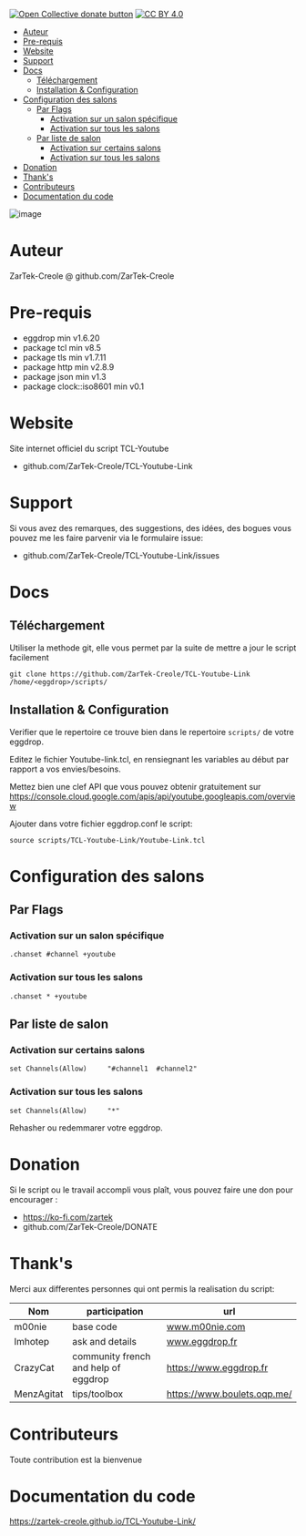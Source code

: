 <span class="badge-opencollective"><a href="https://github.com/ZarTek-Creole/DONATE" title="Donate to this project"><img src="https://img.shields.io/badge/open%20collective-donate-yellow.svg" alt="Open Collective donate button" /></a></span>
[![CC BY 4.0][cc-by-shield]][cc-by]

[cc-by]: http://creativecommons.org/licenses/by/4.0/
[cc-by-shield]: https://img.shields.io/badge/License-CC%20BY%204.0-lightgrey.svg
- [Auteur](#auteur)
- [Pre-requis](#pre-requis)
- [Website](#website)
- [Support](#support)
- [Docs](#docs)
  - [Téléchargement](#téléchargement)
  - [Installation & Configuration](#installation--configuration)
- [Configuration des salons](#configuration-des-salons)
  - [Par Flags](#par-flags)
    - [Activation sur un salon spécifique](#activation-sur-un-salon-spécifique)
    - [Activation sur tous les salons](#activation-sur-tous-les-salons)
  - [Par liste de salon](#par-liste-de-salon)
    - [Activation sur certains salons](#activation-sur-certains-salons)
    - [Activation sur tous les salons](#activation-sur-tous-les-salons-1)
- [Donation](#donation)
- [Thank's](#thanks)
- [Contributeurs](#contributeurs)
- [Documentation du code](#documentation-du-code)

![image](https://user-images.githubusercontent.com/11725850/119846268-4699e100-bf0a-11eb-80f1-7cf5c7fbb5bc.png)

# Auteur
ZarTek-Creole @ github.com/ZarTek-Creole

# Pre-requis
* eggdrop min v1.6.20 
* package tcl min v8.5
* package tls min v1.7.11
* package http min v2.8.9
* package json min v1.3
* package clock::iso8601 min v0.1

# Website
Site internet officiel du script TCL-Youtube
* github.com/ZarTek-Creole/TCL-Youtube-Link

# Support
Si vous avez des remarques, des suggestions, des idées, des bogues vous pouvez me les faire parvenir via le formulaire issue:
* github.com/ZarTek-Creole/TCL-Youtube-Link/issues

# Docs
## Téléchargement
Utiliser la methode git, elle vous permet par la suite de mettre a jour le script facilement
```
git clone https://github.com/ZarTek-Creole/TCL-Youtube-Link /home/<eggdrop>/scripts/
```
## Installation & Configuration
Verifier que le repertoire ce trouve bien dans le repertoire `scripts/` de votre eggdrop.

Editez le fichier Youtube-link.tcl, en rensiegnant les variables au début par rapport a vos envies/besoins.

Mettez bien une clef API que vous pouvez obtenir gratuitement sur https://console.cloud.google.com/apis/api/youtube.googleapis.com/overview

Ajouter dans votre fichier eggdrop.conf le script:

```
source scripts/TCL-Youtube-Link/Youtube-Link.tcl
```
# Configuration des salons
## Par Flags
### Activation sur un salon spécifique
```
.chanset #channel +youtube
```
### Activation sur tous les salons
```
.chanset * +youtube
```
## Par liste de salon

### Activation sur certains salons
```
set Channels(Allow)     "#channel1  #channel2"
```

### Activation sur tous les salons
```
set Channels(Allow)		"*"
```

Rehasher ou redemmarer votre eggdrop.

# Donation
Si le script ou le travail accompli vous plaît, vous pouvez faire une don pour encourager :
* https://ko-fi.com/zartek
* github.com/ZarTek-Creole/DONATE

# Thank's
Merci aux differentes personnes qui ont permis la realisation du script:

Nom | participation | url
---------|----------|---------
m00nie | base code | www.m00nie.com
Imhotep | ask and details	| www.eggdrop.fr
CrazyCat | community french and help of eggdrop | https://www.eggdrop.fr
MenzAgitat | tips/toolbox | https://www.boulets.oqp.me/

# Contributeurs
Toute contribution est la bienvenue

# Documentation du code
https://zartek-creole.github.io/TCL-Youtube-Link/
